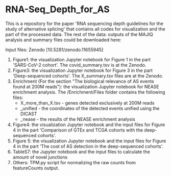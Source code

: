# RNA-Seq_Depth_for_AS

This is a repository for the paper 'RNA sequencing depth guidelines for the study of alternative splicing' that contains all codes for visualization and the part of the processed data. The rest of the data: outputs of the MAJIQ analysis and summary files could be downloaded here:

Input files: Zenodo [10.5281/zenodo.11655945]

1) Figure1: the visualization Jupyter notebook for Figure 1 in the part 'SARS-CoV-2 cohort'. The covid_summary.tsv is at the Zenodo.
2) Figure3: the visualization Jupyter notebook for Figure 3 in the part 'Deep-sequenced cohorts'. The X_summary.tsv files are at the Zenodo.
3) Enrichment (For the section "The biological relevance of AS events found at 200M reads"): the visualization Jupyter notebook for NEASE enrichment analysis. The /Enrichment/Files folder contains the following files:
   - X_more_than_X.tsv - genes detected exclusively at 200M reads
   - _unified - the coordinates of the detected events unified using the DICAST
   - _nease - the results of the NEASE enrichment analysis
4) Figure4: the visualization Jupyter notebook and the input files for Figure 4 in the part 'Comparison of GTEx and TCGA cohorts with the deep-sequenced cohorts'.
5) Figure 5: the visualization Jupyter notebook and the input files for Figure 4 in the part 'The cost of AS detection in the deep-sequenced cohorts'.
6) TableS7: the Jupyter notebook and the input files to calculate the amount of novel junctions
7) Others: TPM.py script for normalizing the raw counts from featureCounts output.
